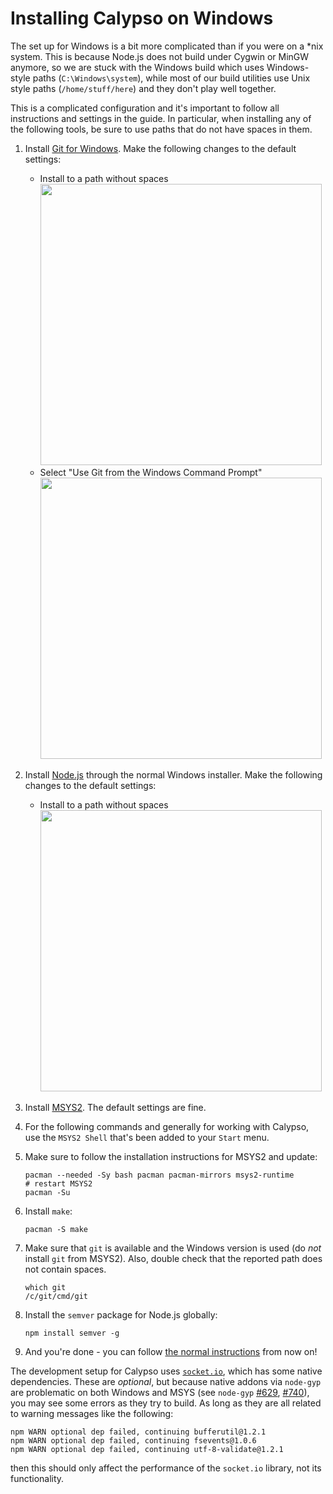 # Installing Calypso on Windows

The set up for Windows is a bit more complicated than if you were on a \*nix
system. This is because Node.js does not build under Cygwin or MinGW anymore,
so we are stuck with the Windows build which uses Windows-style paths
(`C:\Windows\system`), while most of our build utilities use Unix style paths
(`/home/stuff/here`) and they don't play well together.

This is a complicated configuration and it's important to follow all
instructions and settings in the guide.  In particular, when installing any of
the following tools, be sure to use paths that do not have spaces in them.

1. Install [Git for Windows](https://git-scm.com/download/win).  Make the
   following changes to the default settings:
   - Install to a path without spaces<br>
     <img width="450" src="https://cloud.githubusercontent.com/assets/227022/12865564/5094f920-cc75-11e5-9230-67c17fbaaa69.png">
   - Select "Use Git from the Windows Command Prompt"<br>
     <img width="450" src="https://cloud.githubusercontent.com/assets/227022/12865563/509471ee-cc75-11e5-91ac-68496802029f.png">

2. Install [Node.js](https://nodejs.org/en/download/) through the normal
   Windows installer.  Make the following changes to the default settings:
   - Install to a path without spaces<br>
     <img width="450" src="https://cloud.githubusercontent.com/assets/227022/12865565/50953368-cc75-11e5-9b77-5ecd78f1d005.png">

3. Install [MSYS2](https://msys2.github.io/).  The default settings are fine.

4. For the following commands and generally for working with Calypso, use the
   `MSYS2 Shell` that's been added to your `Start` menu.

5. Make sure to follow the installation instructions for MSYS2 and update:
    ```
    pacman --needed -Sy bash pacman pacman-mirrors msys2-runtime
    # restart MSYS2
    pacman -Su
    ```

6. Install `make`:
    ```
    pacman -S make
    ```

7. Make sure that `git` is available and the Windows version is used (do *not*
   install `git` from MSYS2).  Also, double check that the reported path does
   not contain spaces.
    ```
    which git
	/c/git/cmd/git
    ```

8. Install the `semver` package for Node.js globally:
    ```
    npm install semver -g
    ```

9. And you're done - you can follow
   [the normal instructions](https://github.com/Automattic/wp-calypso/blob/master/docs/install.md#installing-and-running)
   from now on!

The development setup for Calypso uses
[`socket.io`](https://github.com/socketio/socket.io),
which has some native dependencies.  These are *optional*, but because native
addons via `node-gyp` are problematic on both Windows and MSYS (see `node-gyp`
[#629](https://github.com/nodejs/node-gyp/issues/629),
[#740](https://github.com/nodejs/node-gyp/issues/740)),
you may see some errors as they try to build.  As long as they are all related
to warning messages like the following:

```
npm WARN optional dep failed, continuing bufferutil@1.2.1
npm WARN optional dep failed, continuing fsevents@1.0.6
npm WARN optional dep failed, continuing utf-8-validate@1.2.1
```

then this should only affect the performance of the `socket.io` library, not
its functionality.
